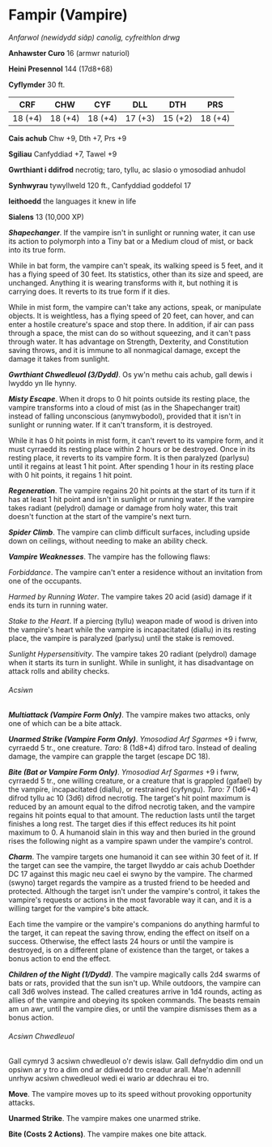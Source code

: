# Fampir (Vampire)

*Anfarwol (newidydd siâp) canolig, cyfreithlon drwg*

**Anhawster Curo** 16 (armwr naturiol)

**Heini Presennol** 144 (17d8+68)

**Cyflymder** 30 ft.

| CRF     | CHW     | CYF     | DLL     | DTH     | PRS     |
|---------|---------|---------|---------|---------|---------|
| 18 (+4) | 18 (+4) | 18 (+4) | 17 (+3) | 15 (+2) | 18 (+4) |

**Cais achub** Chw +9, Dth +7, Prs +9

**Sgiliau** Canfyddiad +7, Tawel +9

**Gwrthiant i ddifrod** necrotig; taro, tyllu, ac slasio o ymosodiad anhudol

**Synhwyrau** tywyllweld 120 ft., Canfyddiad goddefol 17

**Ieithoedd** the languages it knew in life

**Sialens** 13 (10,000 XP)

***Shapechanger***. If the vampire isn't in sunlight or running water, it can use its action to polymorph into a Tiny bat or a Medium cloud of mist, or back into its true form.

While in bat form, the vampire can't speak, its walking speed is 5 feet, and it has a flying speed of 30 feet. Its statistics, other than its size and speed, are unchanged. Anything it is wearing transforms with it, but nothing it is carrying does. It reverts to its true form if it dies.

While in mist form, the vampire can't take any actions, speak, or manipulate objects. It is weightless, has a flying speed of 20 feet, can hover, and can enter a hostile creature's space and stop there. In addition, if air can pass through a space, the mist can do so without squeezing, and it can't pass through water. It has advantage on Strength, Dexterity, and Constitution saving throws, and it is immune to all nonmagical damage, except the damage it takes from sunlight.

***Gwrthiant Chwedleuol (3/Dydd)***. Os yw'n methu cais achub, gall dewis i lwyddo yn lle hynny.

***Misty Escape***. When it drops to 0 hit points outside its resting place, the vampire transforms into a cloud of mist (as in the Shapechanger trait) instead of falling unconscious (anymwybodol), provided that it isn't in sunlight or running water. If it can't transform, it is destroyed.

While it has 0 hit points in mist form, it can't revert to its vampire form, and it must cyrraedd its resting place within 2 hours or be destroyed. Once in its resting place, it reverts to its vampire form. It is then paralyzed (parlysu) until it regains at least 1 hit point. After spending 1 hour in its resting place with 0 hit points, it regains 1 hit point.

***Regeneration***. The vampire regains 20 hit points at the start of its turn if it has at least 1 hit point and isn't in sunlight or running water. If the vampire takes radiant (pelydrol) damage or damage from holy water, this trait doesn't function at the start of the vampire's next turn.

***Spider Climb***. The vampire can climb difficult surfaces, including upside down on ceilings, without needing to make an ability check.

***Vampire Weaknesses***. The vampire has the following flaws:

*Forbiddance*. The vampire can't enter a residence without an invitation from one of the occupants.

*Harmed by Running Water*. The vampire takes 20 acid (asid) damage if it ends its turn in running water.

*Stake to the Heart*. If a piercing (tyllu) weapon made of wood is driven into the vampire's heart while the vampire is incapacitated (diallu) in its resting place, the vampire is paralyzed (parlysu) until the stake is removed.

*Sunlight Hypersensitivity*. The vampire takes 20 radiant (pelydrol) damage when it starts its turn in sunlight. While in sunlight, it has disadvantage on attack rolls and ability checks.

###### Acsiwn

***Multiattack (Vampire Form Only)***. The vampire makes two attacks, only one of which can be a bite attack.

***Unarmed Strike (Vampire Form Only)***. *Ymosodiad Arf Sgarmes* +9 i fwrw, cyrraedd 5 tr., one creature. *Taro:* 8 (1d8+4) difrod taro. Instead of dealing damage, the vampire can grapple the target (escape DC 18).

***Bite (Bat or Vampire Form Only)***. *Ymosodiad Arf Sgarmes* +9 i fwrw, cyrraedd 5 tr., one willing creature, or a creature that is grappled (gafael) by the vampire, incapacitated (diallu), or restrained (cyfyngu). *Taro:* 7 (1d6+4) difrod tyllu ac 10 (3d6) difrod necrotig. The target's hit point maximum is reduced by an amount equal to the difrod necrotig taken, and the vampire regains hit points equal to that amount. The reduction lasts until the target finishes a long rest. The target dies if this effect reduces its hit point maximum to 0. A humanoid slain in this way and then buried in the ground rises the following night as a vampire spawn under the vampire's control.

***Charm***. The vampire targets one humanoid it can see within 30 feet of it. If the target can see the vampire, the target llwyddo ar cais achub Doethder DC 17 against this magic neu cael ei swyno by the vampire. The charmed (swyno) target regards the vampire as a trusted friend to be heeded and protected. Although the target isn't under the vampire's control, it takes the vampire's requests or actions in the most favorable way it can, and it is a willing target for the vampire's bite attack.

Each time the vampire or the vampire's companions do anything harmful to the target, it can repeat the saving throw, ending the effect on itself on a success. Otherwise, the effect lasts 24 hours or until the vampire is destroyed, is on a different plane of existence than the target, or takes a bonus action to end the effect.

***Children of the Night (1/Dydd)***. The vampire magically calls 2d4 swarms of bats or rats, provided that the sun isn't up. While outdoors, the vampire can call 3d6 wolves instead. The called creatures arrive in 1d4 rounds, acting as allies of the vampire and obeying its spoken commands. The beasts remain am un awr, until the vampire dies, or until the vampire dismisses them as a bonus action.

###### Acsiwn Chwedleuol

Gall cymryd 3 acsiwn chwedleuol o'r dewis islaw. Gall defnyddio dim ond un opsiwn ar y tro a dim ond ar ddiwedd tro creadur arall. Mae'n adennill unrhyw acsiwn chwedleuol wedi ei wario ar ddechrau ei tro.

**Move**. The vampire moves up to its speed without provoking opportunity attacks.

**Unarmed Strike**. The vampire makes one unarmed strike.

**Bite (Costs 2 Actions)**. The vampire makes one bite attack.